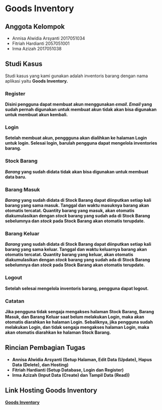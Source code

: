 # Goods Inventory

## Anggota Kelompok
- Annisa Alwidia Arsyanti 2017051034
- Fitriah Hardianti 2057051001
- Irma Azizah 2017051038

## Studi Kasus
Studi kasus yang kami gunakan adalah inventoris barang dengan nama aplikasi yaitu <strong>Goods Inventory<strong>.<br> 
  
  ### Register
  Disini pengguna dapat membuat akun menggunakan *email*. *Email* yang sudah pernah digunakan untuk membuat akun tidak akan bisa digunakan untuk membuat akun kembali.<br>
  
  ### Login
  Setelah membuat akun, penggguna akan dialihkan ke halaman **Login** untuk login. Selesai login, barulah pengguna dapat mengelola inventories barang.<br>
  
  ### Stock Barang
  *Barang* yang sudah didata tidak akan bisa digunakan untuk membuat data baru.<br>
  
  ### Barang Masuk
  *Barang* yang sudah didata di **Stock Barang** dapat diinputkan setiap kali barang yang sama masuk. Tanggal dan waktu masuknya barang akan otomatis tercatat. Quantity barang yang masuk, akan otomatis diakumulasikan dengan *stock* barang yang sudah ada di **Stock Barang** sebelumnya dan *stock* pada **Stock Barang** akan otomatis terupdate.<br>
  
  ### Barang Keluar
  *Barang* yang sudah didata di **Stock Barang** dapat diinputkan setiap kali barang yang sama keluar. Tanggal dan waktu keluarnya barang akan otomatis tercatat. Quantity barang yang keluar, akan otomatis diakumulasikan dengan *stock* barang yang sudah ada di **Stock Barang** sebelumnya dan *stock* pada **Stock Barang** akan otomatis terupdate.<br>
  
  ### Logout
  Setelah selesai mengelola inventoris barang, pengguna dapat logout.<br>
  
  ### Catatan
  Jika pengguna tidak sengaja mengakses halaman **Stock Barang**, **Barang Masuk**, dan **Barang Keluar** saat belum melakukan **Login**, maka akan otomatis diarahkan ke halaman **Login**. Sebaliknya, jika pengguna sudah melakukan **Login**, dan tidak sengaja mengakses halaman **Login**, maka akan otomatis diarahkan ke halaman **Stock Barang**.<br>
  
## Rincian Pembagian Tugas
  - Annisa Alwidia Arsyanti (Setup Halaman, Edit Data (Update), Hapus Data (Delete), dan Hosting)
  - Fitriah Hardianti (Setup Database, Login dan Register)
  - Irma Azizah (Input Data (Create) dan Tampil Data (Read))
  
## Link Hosting Goods Inventory
  [Goods Inventory](http://goodsinventory.epizy.com/)
